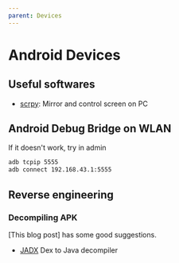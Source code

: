 ```yaml
---
parent: Devices
---
```


# Android Devices

## Useful softwares

* [scrpy](https://github.com/Genymobile/scrcpy): Mirror and control screen on PC

## Android Debug Bridge on WLAN

If it doesn't work, try in admin

```bash
adb tcpip 5555
adb connect 192.168.43.1:5555
```

## Reverse engineering

### Decompiling APK

[This blog post] has some good suggestions.

* [JADX](https://github.com/skylot/jadx) Dex to Java decompiler

